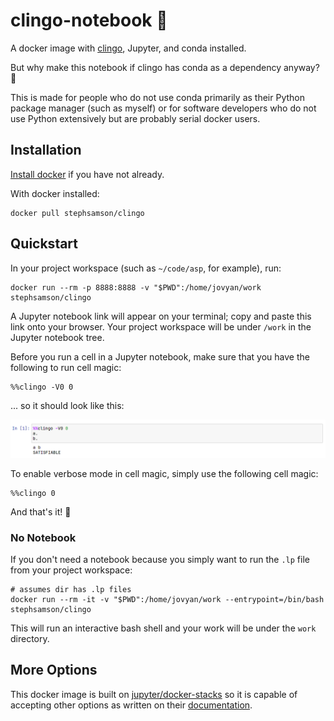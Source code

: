 # clingo-notebook 📒

A docker image with [clingo](https://github.com/potassco/clingo), Jupyter, and
conda installed.

But why make this notebook if clingo has conda as a dependency anyway? 🤔

This is made for people who do not use conda primarily as their Python package
manager (such as myself) or for software developers who do not use Python
extensively but are probably serial docker users.

## Installation

[Install docker](https://docs.docker.com/get-docker/) if you have not already.

With docker installed:

```
docker pull stephsamson/clingo
```

## Quickstart

In your project workspace (such as `~/code/asp`, for example), run:

``` 
docker run --rm -p 8888:8888 -v "$PWD":/home/jovyan/work stephsamson/clingo
```

A Jupyter notebook link will appear on your terminal; copy and paste this link
onto your browser. Your project workspace will be under `/work` in the Jupyter
notebook tree.

Before you run a cell in a Jupyter notebook, make sure that you have the
following to run cell magic:

``` 
%%clingo -V0 0
```

... so it should look like this:

![](assets/cell.png)

To enable verbose mode in cell magic, simply use the following cell magic:

```
%%clingo 0
```

And that's it! 💫 

### No Notebook

If you don't need a notebook because you simply want to run the `.lp` file from
your project workspace:

```
# assumes dir has .lp files
docker run --rm -it -v "$PWD":/home/jovyan/work --entrypoint=/bin/bash stephsamson/clingo
```

This will run an interactive bash shell and your work will be under the `work`
directory.

## More Options

This docker image is built on
[jupyter/docker-stacks](https://github.com/jupyter/docker-stacks/) so it is capable
of accepting other options as written on their [documentation](https://jupyter-docker-stacks.readthedocs.io/en/latest/using/common.html).
